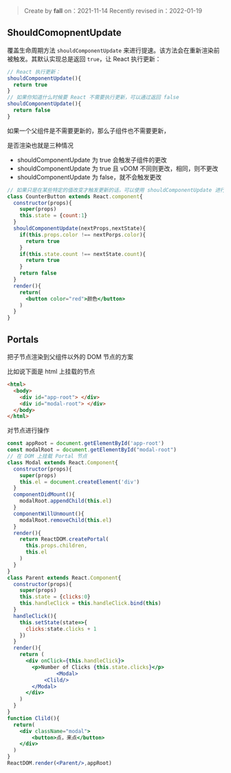 > Create by **fall** on：2021-11-14
> Recently revised in：2022-01-19

## ShouldComopnentUpdate

覆盖生命周期方法 `shouldComponentUpdate` 来进行提速。该方法会在重新渲染前被触发。其默认实现总是返回 `true`，让 React 执行更新：

```jsx
// React 执行更新：
shouldComponentUpdate(){
  return true
}
// 如果你知道什么时候要 React 不需要执行更新，可以通过返回 false
shouldComponentUpdate(){
  return false
}
```

如果一个父组件是不需要更新的，那么子组件也不需要更新，

是否渲染也就是三种情况

- shouldComponentUpdate 为 true 会触发子组件的更改
- shouldComponentUpdate 为 true  且 vDOM 不同则更改，相同，则不更改
- shouldComponentUpdate 为 false，就不会触发更改

```jsx
// 如果只是在某些特定的值改变才触发更新的话，可以使用 shouldComponentUpdate 进行判断是否需要更新
class CounterButton extends React.component{
  constructor(props){
    super(props)
    this.state = {count:1}
  }
  shouldComponentUpdate(nextProps,nextState){
    if(this.props.color !== nextPorps.color){
      return true
    }
    if(this.state.count !== nextState.count){
      return true
    }
    return false
  }
  render(){
    return(
      <button color="red">颜色</button>
    )
  }
}
```

## Portals

把子节点渲染到父组件以外的 DOM 节点的方案

比如说下面是 html 上挂载的节点

```html
<html>
  <body>
    <div id="app-root"> </div>
    <div id="modal-root"> </div>
  </body>
</html>
```

对节点进行操作

```jsx
const appRoot = document.getElementById('app-root')
const modalRoot = document.getElementById("modal-root")
// 在 DOM 上挂载 Portal 节点
class Modal extends React.Component{
  constructor(props){
    super(props)
    this.el = document.createElement('div')
  }
  componentDidMount(){
    modalRoot.appendChild(this.el)
  }
  componentWillUnmount(){
    modalRoot.removeChild(this.el)
  }
  render(){
    return ReactDOM.createPortal(
      this.props.children,
      this.el
    )
  }
}
class Parent extends React.Component{
  constructor(props){
    super(props)
    this.state = {clicks:0}
    this.handleClick = this.handleClick.bind(this)
  }
  handleClick(){
    this.setState(state=>{
      clicks:state.clicks + 1
    })
  }
  render(){
    return (
      <div onClick={this.handleClick}>
        <p>Number of Clicks {this.state.clicks}</p>
				<Modal>
        	<Clild/>
        </Modal>
      </div>
    )
  }
}
function Clild(){
  return(
  	<div className="modal">
    	<button>点，来点</button>
    </div>
  )
}
ReactDOM.render(<Parent/>,appRoot)
```

